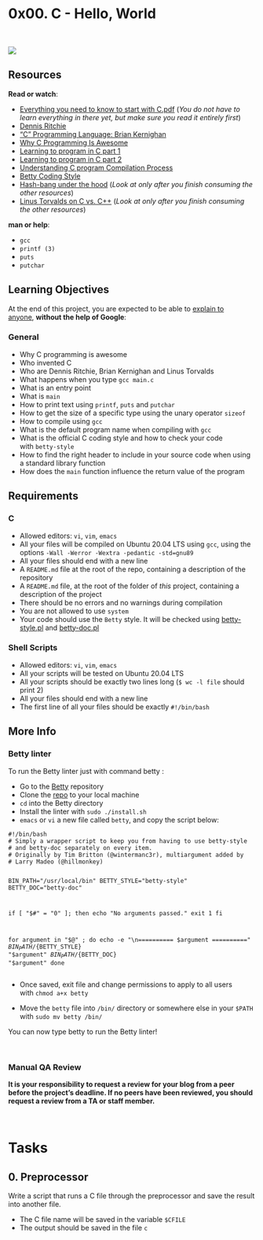 <h1>0x00. C - Hello, World</h1>
<p><br></p>
<img src="https://s3.amazonaws.com/intranet-projects-files/holbertonschool-low_level_programming/212/cisfun.jpg">
<h2>Resources</h2>
<p><strong>Read or watch</strong>:</p>
<ul>
    <li><a href="https://intranet.hbtn.io/rltoken/d6TBbj0HA4EvnmpqvEz68Q" target="_blank" title="Everything you need to know to start with C.pdf">Everything you need to know to start with C.pdf</a> (<em>You do not have to learn everything in there yet, but make sure you read it entirely first</em>)</li>
    <li><a href="https://intranet.hbtn.io/rltoken/vY9KI1Ai38BUuydEfadtaA" target="_blank" title="Dennis Ritchie">Dennis Ritchie</a></li>
    <li><a href="https://intranet.hbtn.io/rltoken/f5nVwIVoNRrnddbX-5h5rw" target="_blank" title='"C" Programming Language: Brian Kernighan'>&ldquo;C&rdquo; Programming Language: Brian Kernighan</a></li>
    <li><a href="https://intranet.hbtn.io/rltoken/J7yAaPGVuPoJI4iP1DuIPw" target="_blank" title="Why C Programming Is Awesome">Why C Programming Is Awesome</a></li>
    <li><a href="https://intranet.hbtn.io/rltoken/AicyjqLinWdA9qxKsXBKjg" target="_blank" title="Learning to program in C part 1">Learning to program in C part 1</a></li>
    <li><a href="https://intranet.hbtn.io/rltoken/1qtDStnOrOjrVseFa3jngA" target="_blank" title="Learning to program in C part 2">Learning to program in C part 2</a></li>
    <li><a href="https://intranet.hbtn.io/rltoken/qM-SOqtf8ZnGxVtVWchAfg" target="_blank" title="Understanding C program Compilation Process">Understanding C program Compilation Process</a></li>
    <li><a href="https://intranet.hbtn.io/rltoken/8c-wkUvvmuA_d5s4ktmnEw" target="_blank" title="Betty Coding Style">Betty Coding Style</a></li>
    <li><a href="https://intranet.hbtn.io/rltoken/7oODGrfLgAJJzoCbfBap3Q" target="_blank" title="Hash-bang under the hood">Hash-bang under the hood</a> (<em>Look at only after you finish consuming the other resources</em>)</li>
    <li><a href="https://intranet.hbtn.io/rltoken/8rYFkn82I0QlSygvC0u2Jw" target="_blank" title="Linus Torvalds on C vs. C++">Linus Torvalds on C vs. C++</a> (<em>Look at only after you finish consuming the other resources</em>)</li>
</ul>
<p><strong>man or help</strong>:</p>
<ul>
    <li><code>gcc</code></li>
    <li><code>printf (3)</code></li>
    <li><code>puts</code></li>
    <li><code>putchar</code></li>
</ul>
<h2>Learning Objectives</h2>
<p>At the end of this project, you are expected to be able to&nbsp;<a href="https://intranet.hbtn.io/rltoken/IU8pPF3LtFsVkcyn4BUITA" target="_blank" title="explain to anyone">explain to anyone</a>,&nbsp;<strong>without the help of Google</strong>:</p>
<h3>General</h3>
<ul>
    <li>Why C programming is awesome</li>
    <li>Who invented C</li>
    <li>Who are Dennis Ritchie, Brian Kernighan and Linus Torvalds</li>
    <li>What happens when you type&nbsp;<code>gcc main.c</code></li>
    <li>What is an entry point</li>
    <li>What is&nbsp;<code>main</code></li>
    <li>How to print text using&nbsp;<code>printf</code>,&nbsp;<code>puts</code> and&nbsp;<code>putchar</code></li>
    <li>How to get the size of a specific type using the unary operator&nbsp;<code>sizeof</code></li>
    <li>How to compile using&nbsp;<code>gcc</code></li>
    <li>What is the default program name when compiling with&nbsp;<code>gcc</code></li>
    <li>What is the official C coding style and how to check your code with&nbsp;<code>betty-style</code></li>
    <li>How to find the right header to include in your source code when using a standard library function</li>
    <li>How does the&nbsp;<code>main</code> function influence the return value of the program</li>
</ul>
<h2>Requirements</h2>
<h3>C</h3>
<ul>
    <li>Allowed editors:&nbsp;<code>vi</code>,&nbsp;<code>vim</code>,&nbsp;<code>emacs</code></li>
    <li>All your files will be compiled on Ubuntu 20.04 LTS using&nbsp;<code>gcc</code>, using the options&nbsp;<code>-Wall -Werror -Wextra -pedantic -std=gnu89</code></li>
    <li>All your files should end with a new line</li>
    <li>A&nbsp;<code>README.md</code> file at the root of the repo, containing a description of the repository</li>
    <li>A&nbsp;<code>README.md</code> file, at the root of the folder of&nbsp;<em>this</em> project, containing a description of the project</li>
    <li>There should be no errors and no warnings during compilation</li>
    <li>You are not allowed to use&nbsp;<code>system</code></li>
    <li>Your code should use the&nbsp;<code>Betty</code> style. It will be checked using&nbsp;<a href="https://github.com/holbertonschool/Betty/blob/master/betty-style.pl" target="_blank" title="betty-style.pl">betty-style.pl</a> and&nbsp;<a href="https://github.com/holbertonschool/Betty/blob/master/betty-doc.pl" target="_blank" title="betty-doc.pl">betty-doc.pl</a></li>
</ul>
<h3>Shell Scripts</h3>
<ul>
    <li>Allowed editors:&nbsp;<code>vi</code>,&nbsp;<code>vim</code>,&nbsp;<code>emacs</code></li>
    <li>All your scripts will be tested on Ubuntu 20.04 LTS</li>
    <li>All your scripts should be exactly two lines long (<code>$ wc -l file</code> should print 2)</li>
    <li>All your files should end with a new line</li>
    <li>The first line of all your files should be exactly&nbsp;<code>#!/bin/bash</code></li>
</ul>
<h2>More Info</h2>
<h3>Betty linter</h3>
<p>To run the Betty linter just with command betty :</p>
<ul>
    <li>Go to the&nbsp;<a href="https://intranet.hbtn.io/rltoken/Iz34GJJ6iQ28q3sJXRUdkQ" target="_blank" title="Betty">Betty</a> repository</li>
    <li>Clone the&nbsp;<a href="https://intranet.hbtn.io/rltoken/Iz34GJJ6iQ28q3sJXRUdkQ" target="_blank" title="repo">repo</a> to your local machine</li>
    <li><code>cd</code> into the Betty directory</li>
    <li>Install the linter with&nbsp;<code>sudo ./install.sh</code></li>
    <li><code>emacs</code> or&nbsp;<code>vi</code> a new file called&nbsp;<code>betty</code>, and copy the script below:</li>
</ul>
<pre><code>#!/bin/bash
# Simply a wrapper script to keep you from having to use betty-style
# and betty-doc separately on every item.
# Originally by Tim Britton (@wintermanc3r), multiargument added by
# Larry Madeo (@hillmonkey)

BIN_PATH=&quot;/usr/local/bin&quot;
BETTY_STYLE=&quot;betty-style&quot;
BETTY_DOC=&quot;betty-doc&quot;

if [ &quot;$#&quot; = &quot;0&quot; ]; then
    echo &quot;No arguments passed.&quot;
    exit 1
fi

for argument in &quot;$@&quot; ; do
    echo -e &quot;\n========== $argument ==========&quot;
    ${BIN_PATH}/${BETTY_STYLE} &quot;$argument&quot;
    ${BIN_PATH}/${BETTY_DOC} &quot;$argument&quot;
done</code></pre>
<ul>
    <li>Once saved, exit file and change permissions to apply to all users with&nbsp;<code>chmod a+x betty</code></li>
</ul>
<ul>
    <li>Move the&nbsp;<code>betty</code> file into&nbsp;<code>/bin/</code> directory or somewhere else in your&nbsp;<code>$PATH</code> with&nbsp;<code>sudo mv betty /bin/</code></li>
</ul>
<p></p>
<p>You can now type betty to run the Betty linter!&nbsp;</p>
<br>
<h3>Manual QA Review</h3>
<p><strong>It is your responsibility to request a review for your blog from a peer before the project&rsquo;s deadline. If no peers have been reviewed, you should request a review from a TA or staff member.</strong></p>
<br>
<h1>Tasks</h1>
<h2>0. Preprocessor</h2>
<p>Write a script that runs a C file through the preprocessor and save the result into another file.</p>
<ul>
    <li>The C file name will be saved in the variable&nbsp;<code>$CFILE</code></li>
    <li>The output should be saved in the file&nbsp;<code>c</code></li>
</ul>
